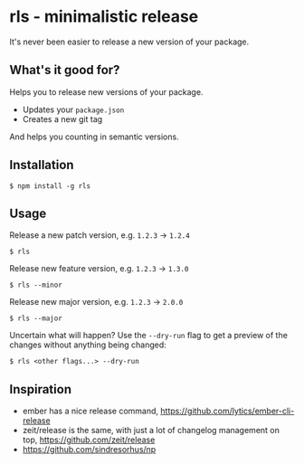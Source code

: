 # rls - minimalistic release

It's never been easier to release a new version of your package.

## What's it good for?

Helps you to release new versions of your package.

- Updates your `package.json`
- Creates a new git tag

And helps you counting in semantic versions.

## Installation

    $ npm install -g rls

## Usage

Release a new patch version, e.g. `1.2.3` -> `1.2.4`

    $ rls

Release new feature version, e.g. `1.2.3` -> `1.3.0`

    $ rls --minor

Release new major version, e.g. `1.2.3` -> `2.0.0`

    $ rls --major

Uncertain what will happen? Use the `--dry-run` flag to get a preview of the changes without anything being changed:

    $ rls <other flags...> --dry-run

## Inspiration

* ember has a nice release command, https://github.com/lytics/ember-cli-release
* zeit/release is the same, with just a lot of changelog management on top, https://github.com/zeit/release
* https://github.com/sindresorhus/np
